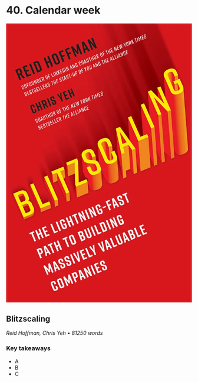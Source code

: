 # 40. Calendar week

![Blitzscaling](../assets/covers/blitzscaling.webp)

## Blitzscaling

<p class="text-gray-light">
    <em>Reid Hoffman, Chris Yeh • 81250 words</em>
</p>

<h3>Key takeaways</h3>

-   A
-   B
-   C
